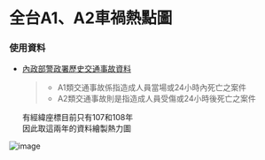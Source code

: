 # 全台A1、A2車禍熱點圖
### 使用資料
* [內政部警政署歷史交通事故資料](https://www.npa.gov.tw/NPAGip/wSite/lp?ctNode=12854&CtUnit=2633&BaseDSD=7&mp=1 "link")  
  > * A1類交通事故係指造成人員當場或24小時內死亡之案件  
  > * A2類交通事故則是指造成人員受傷或24小時後死亡之案件

  有經緯座標目前只有107和108年  
  因此取這兩年的資料繪製熱力圖


![image](https://github.com/YiTing-Wu/HeatMap/blob/master/HeatMap_result.PNG)
